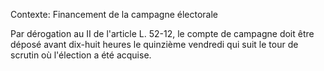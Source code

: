 Contexte: Financement de la campagne électorale

Par dérogation au II de l'article L. 52-12, le compte de campagne doit être déposé avant dix-huit heures le quinzième vendredi qui suit le tour de scrutin où l'élection a été acquise.